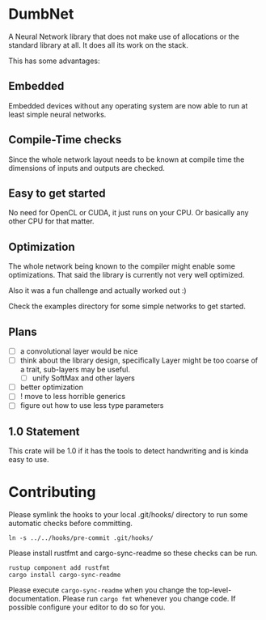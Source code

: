 # DumbNet

<!-- cargo-sync-readme start -->

A Neural Network library that does not make use of allocations or the standard library at all.
It does all its work on the stack.

This has some advantages:

## Embedded
Embedded devices without any operating system are now able to run at least simple neural
networks.

## Compile-Time checks
Since the whole network layout needs to be known at compile time the dimensions of inputs and
outputs are checked.

## Easy to get started
No need for OpenCL or CUDA, it just runs on your CPU. Or basically any other CPU for that
matter.

## Optimization
The whole network being known to the compiler might enable some optimizations. That said the
library is currently not very well optimized.


Also it was a fun challenge and actually worked out :)

Check the examples directory for some simple networks to get started.

<!-- cargo-sync-readme end -->

## Plans
- [ ] a convolutional layer would be nice
- [ ] think about the library design, specifically Layer might be too coarse of a trait, sub-layers may be useful.
  - [ ] unify SoftMax and other layers
- [ ] better optimization
- [ ] ! move to less horrible generics
- [ ] figure out how to use less type parameters

## 1.0 Statement
This crate will be 1.0 if it has the tools to detect handwriting and is kinda easy to use.

# Contributing
Please symlink the hooks to your local .git/hooks/ directory to run some automatic checks before committing.

    ln -s ../../hooks/pre-commit .git/hooks/

Please install rustfmt and cargo-sync-readme so these checks can be run.

    rustup component add rustfmt
    cargo install cargo-sync-readme

Please execute `cargo-sync-readme` when you change the top-level-documentation.
Please run `cargo fmt` whenever you change code. If possible configure your editor to do so for you.
